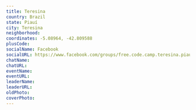 ```yaml
---
title: Teresina
country: Brazil
state: Piauí
city: Teresina
neighborhood: 
coordinates: -5.08964, -42.809588
plusCode:
socialName: Facebook
socialURL: https://www.facebook.com/groups/free.code.camp.teresina.piaui
chatName:
chatURL:
eventName:
eventURL:
leaderName:
leaderURL:
oldPhoto: 
coverPhoto:
---
```

